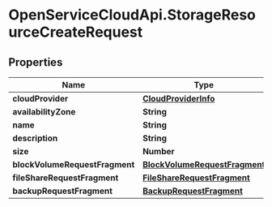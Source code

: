 # OpenServiceCloudApi.StorageResourceCreateRequest

## Properties

Name | Type | Description | Notes
------------ | ------------- | ------------- | -------------
**cloudProvider** | [**CloudProviderInfo**](CloudProviderInfo.md) |  | 
**availabilityZone** | **String** |  | 
**name** | **String** |  | 
**description** | **String** |  | [optional] 
**size** | **Number** |  | 
**blockVolumeRequestFragment** | [**BlockVolumeRequestFragment**](BlockVolumeRequestFragment.md) |  | [optional] 
**fileShareRequestFragment** | [**FileShareRequestFragment**](FileShareRequestFragment.md) |  | [optional] 
**backupRequestFragment** | [**BackupRequestFragment**](BackupRequestFragment.md) |  | [optional] 


